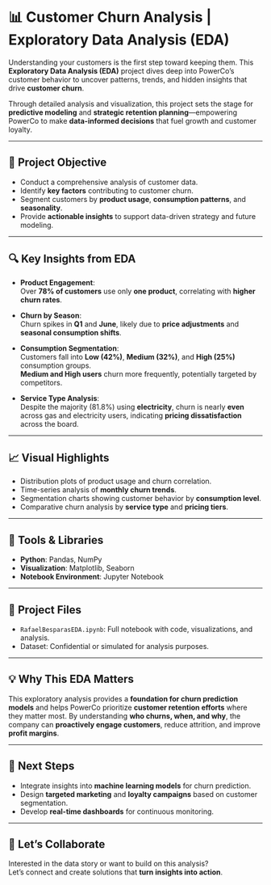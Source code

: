
# 📊 Customer Churn Analysis | Exploratory Data Analysis (EDA)

Understanding your customers is the first step toward keeping them. This **Exploratory Data Analysis (EDA)** project dives deep into PowerCo’s customer behavior to uncover patterns, trends, and hidden insights that drive **customer churn**.

Through detailed analysis and visualization, this project sets the stage for **predictive modeling** and **strategic retention planning**—empowering PowerCo to make **data-informed decisions** that fuel growth and customer loyalty.

---

## 🎯 Project Objective

- Conduct a comprehensive analysis of customer data.
- Identify **key factors** contributing to customer churn.
- Segment customers by **product usage**, **consumption patterns**, and **seasonality**.
- Provide **actionable insights** to support data-driven strategy and future modeling.

---

## 🔍 Key Insights from EDA

- **Product Engagement**:  
  Over **78% of customers** use only **one product**, correlating with **higher churn rates**.

- **Churn by Season**:  
  Churn spikes in **Q1** and **June**, likely due to **price adjustments** and **seasonal consumption shifts**.

- **Consumption Segmentation**:  
  Customers fall into **Low (42%)**, **Medium (32%)**, and **High (25%)** consumption groups.  
  **Medium and High users** churn more frequently, potentially targeted by competitors.

- **Service Type Analysis**:  
  Despite the majority (81.8%) using **electricity**, churn is nearly **even** across gas and electricity users, indicating **pricing dissatisfaction** across the board.

---

## 📈 Visual Highlights

- Distribution plots of product usage and churn correlation.
- Time-series analysis of **monthly churn trends**.
- Segmentation charts showing customer behavior by **consumption level**.
- Comparative churn analysis by **service type** and **pricing tiers**.

---

## 🧰 Tools & Libraries

- **Python**: Pandas, NumPy
- **Visualization**: Matplotlib, Seaborn
- **Notebook Environment**: Jupyter Notebook

---

## 📂 Project Files

- `RafaelBesparasEDA.ipynb`: Full notebook with code, visualizations, and analysis.
- Dataset: Confidential or simulated for analysis purposes.

---

## 💡 Why This EDA Matters

This exploratory analysis provides a **foundation for churn prediction models** and helps PowerCo prioritize **customer retention efforts** where they matter most. By understanding **who churns, when, and why**, the company can **proactively engage customers**, reduce attrition, and improve **profit margins**.

---

## 🚀 Next Steps

- Integrate insights into **machine learning models** for churn prediction.
- Design **targeted marketing** and **loyalty campaigns** based on customer segmentation.
- Develop **real-time dashboards** for continuous monitoring.

---

## 🤝 Let’s Collaborate

Interested in the data story or want to build on this analysis?  
Let’s connect and create solutions that **turn insights into action**.

